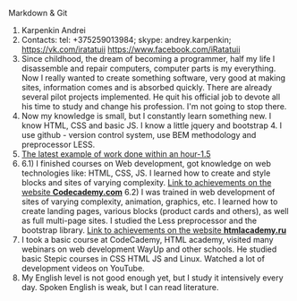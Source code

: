 Markdown & Git


1. Karpenkin Andrei
2. Contacts:
            tel: +375259013984; 
            skype: andrey.karpenkin; 
            https://vk.com/iratatuii
            https://www.facebook.com/iRatatuii
3. Since childhood, the dream of becoming a programmer, half my life I disassemble and repair computers, computer parts is my everything. Now I really wanted to create something software, very good at making sites, information comes and is absorbed quickly. There are already several pilot projects implemented. He quit his official job to devote all his time to study and change his profession. I'm not going to stop there.
4. Now my knowledge is small, but I constantly learn something new. I know HTML, CSS and basic JS. I know a little jquery and bootstrap 4. I use github - version control system, use BEM methodology and preprocessor LESS.
5. [The latest example of work done within an hour-1.5](https://ratatuii.github.io/rsschool-2019Q1-cv/) 
6. 
   6.1) I finished courses on Web development, got knowledge on web technologies like: HTML, CSS, JS. I learned how to create and style blocks and sites of varying complexity. [Link to achievements on the website <b>Codecademy.com</b>](https://www.codecademy.com/users/iRatatuii/achievements)
   6.2) I was trained in web development of sites of varying complexity, animation, graphics, etc. I learned how to create landing pages, various blocks (product cards and others), as well as full multi-page sites. I studied the Less preprocessor and the bootstrap library. [Link to achievements on the website <b>htmlacademy.ru</b>](https://htmlacademy.ru/profile/iratatuii/achievements)
7. I took a basic course at CodeCademy, HTML academy, visited many webinars on web development WayUp and other schools. He studied basic Stepic courses in CSS HTML JS and Linux. Watched a lot of development videos on YouTube.
8. My English level is not good enough yet, but I study it intensively every day. Spoken English is weak, but I can read literature.

